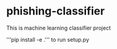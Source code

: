 # phishing-classifier
This is machine learning classifier project 

'''pip install -e .''' to run setup.py
 